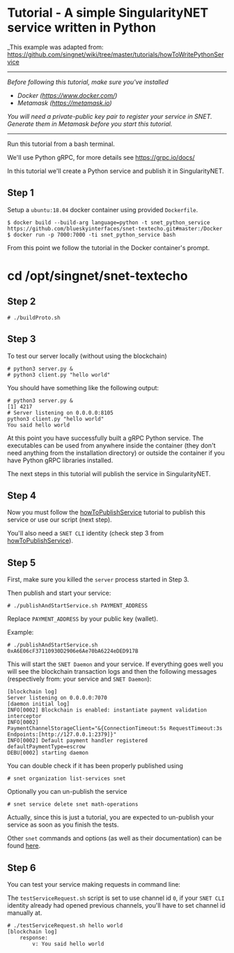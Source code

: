 # Tutorial - A simple SingularityNET service written in Python

_This example was adapted from: https://github.com/singnet/wiki/tree/master/tutorials/howToWritePythonService

-------------------------------

_Before following this tutorial, make sure you've installed_

* _Docker (https://www.docker.com/)_
* _Metamask (https://metamask.io)_

_You will need a private-public key pair to register your service in SNET. Generate them in Metamask before you start this tutorial._

-------------------------------

Run this tutorial from a bash terminal.

We'll use Python gRPC, for more details see https://grpc.io/docs/

In this tutorial we'll create a Python service and publish it in SingularityNET.

## Step 1 

Setup a `ubuntu:18.04` docker container using provided `Dockerfile`.

```
$ docker build --build-arg language=python -t snet_python_service https://github.com/blueskyinterfaces/snet-textecho.git#master:/Docker
$ docker run -p 7000:7000 -ti snet_python_service bash
```

From this point we follow the tutorial in the Docker container's prompt.

# cd /opt/singnet/snet-textecho

## Step 2

```
# ./buildProto.sh
```

## Step 3

To test our server locally (without using the blockchain)

```
# python3 server.py &
# python3 client.py "hello world"
```

You should have something like the following output:

```
# python3 server.py &
[1] 4217
# Server listening on 0.0.0.0:8105
python3 client.py "hello world"
You said hello world
```

At this point you have successfully built a gRPC Python service. The executables can 
be used from anywhere inside the container (they don't need anything from 
the installation directory) or outside the container if you have Python gRPC libraries installed.

The next steps in this tutorial will publish the service in SingularityNET.

## Step 4

Now you must follow the [howToPublishService](../howToPublishService/README.md)
tutorial to publish this service or use our script (next step).

You'll also need a `SNET CLI` identity (check step 3 from [howToPublishService](../howToPublishService/README.md#step-3)).

## Step 5

First, make sure you killed the `server` process started in Step 3.

Then
publish and start your service:

```
# ./publishAndStartService.sh PAYMENT_ADDRESS
```

Replace `PAYMENT_ADDRESS` by your public key (wallet).

Example:

```
# ./publishAndStartService.sh 0xA6E06cF37110930D2906e6Ae70bA6224eDED917B
```

This will start the `SNET Daemon` and your service. If everything goes well you will 
see the blockchain transaction logs and then the following messages 
(respectively from: your service and `SNET Daemon`):

```
[blockchain log]
Server listening on 0.0.0.0:7070
[daemon initial log]
INFO[0002] Blockchain is enabled: instantiate payment validation interceptor 
INFO[0002]                                               PaymentChannelStorageClient="&{ConnectionTimeout:5s RequestTimeout:3s Endpoints:[http://127.0.0.1:2379]}"
INFO[0002] Default payment handler registered            defaultPaymentType=escrow
DEBU[0002] starting daemon                              
```

You can double check if it has been properly published using

```
# snet organization list-services snet
```

Optionally you can un-publish the service

```
# snet service delete snet math-operations
```

Actually, since this is just a tutorial, you are expected to un-publish your
service as soon as you finish the tests.

Other `snet` commands and options (as well as their documentation) can be found 
[here](https://github.com/singnet/snet-cli).

## Step 6

You can test your service making requests in command line:

The `testServiceRequest.sh` script is set to use channel id `0`, if your
`SNET CLI` identity already had opened previous channels, you'll have to
set channel id manually at.

```
# ./testServiceRequest.sh hello world
[blockchain log]
    response:
        v: You said hello world
```
